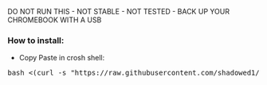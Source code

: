 DO NOT RUN THIS - NOT STABLE - NOT TESTED - BACK UP YOUR CHROMEBOOK WITH A USB

### How to install:

- Copy Paste in crosh shell: <br>
<pre>bash <(curl -s "https://raw.githubusercontent.com/shadowed1/Aurora/Aurora2/aurora_installer.sh?$(date +%s)")</pre> <br>

